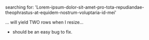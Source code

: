 
searching for: 'Lorem-ipsum-dolor-sit-amet-pro-tota-repudiandae-theophrastus-at-equidem-nostrum-voluptaria-id-mei'

... will yield TWO rows when I resize...

 - should be an easy bug to fix.
